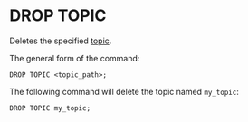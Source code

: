 # DROP TOPIC

Deletes the specified [topic](../../../concepts/topic.md).

The general form of the command:

```yql
DROP TOPIC <topic_path>;
```

The following command will delete the topic named `my_topic`:

```yql
DROP TOPIC my_topic;
```
